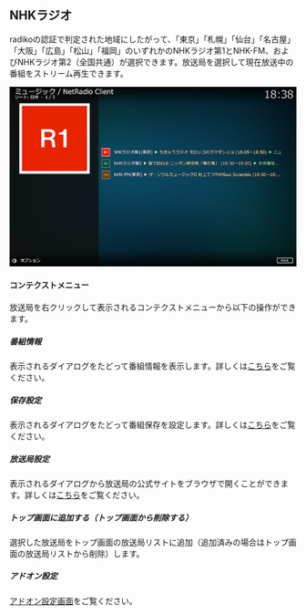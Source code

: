 
## NHKラジオ
  
radikoの認証で判定された地域にしたがって、「東京」「札幌」「仙台」「名古屋」「大阪」「広島」「松山」「福岡」のいずれかのNHKラジオ第1とNHK-FM、およびNHKラジオ第2（全国共通）が選択できます。放送局を選択して現在放送中の番組をストリーム再生できます。

![保存番組一覧](images/1.トップ画面/1.放送局ディレクトリ/1.NHKラジオ.png)

#### コンテクストメニュー

放送局を右クリックして表示されるコンテクストメニューから以下の操作ができます。

##### 番組情報

表示されるダイアログをたどって番組情報を表示します。詳しくは[こちら](./放送局リスト.md#番組情報)をご覧ください。

##### 保存設定

表示されるダイアログをたどって番組保存を設定します。詳しくは[こちら](./放送局リスト（番組保存）.md)をご覧ください。

##### 放送局設定

表示されるダイアログから放送局の公式サイトをブラウザで開くことができます。詳しくは[こちら](./放送局リスト.md#放送局設定)をご覧ください。

##### トップ画面に追加する（トップ画面から削除する）

選択した放送局をトップ画面の放送局リストに追加（追加済みの場合はトップ画面の放送局リストから削除）します。

##### アドオン設定

[アドオン設定画面](アドオン設定画面.md)をご覧ください。
